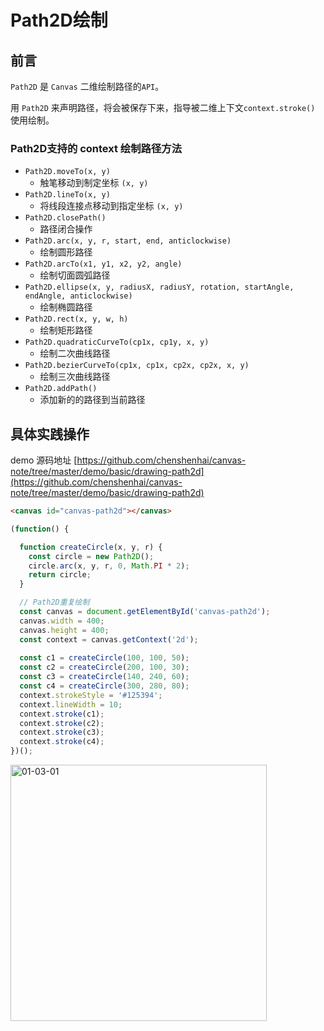 # Path2D绘制

## 前言

`Path2D` 是 `Canvas` 二维绘制路径的`API`。

用 `Path2D` 来声明路径，将会被保存下来，指导被二维上下文`context.stroke()` 使用绘制。

### Path2D支持的 context 绘制路径方法

- `Path2D.moveTo(x, y)`
  - 触笔移动到制定坐标 `(x, y)`
- `Path2D.lineTo(x, y)`
  - 将线段连接点移动到指定坐标 `(x, y)`
- `Path2D.closePath()`
  - 路径闭合操作
- `Path2D.arc(x, y, r, start, end, anticlockwise)`
  - 绘制圆形路径
- `Path2D.arcTo(x1, y1, x2, y2, angle)`
  - 绘制切面圆弧路径
- `Path2D.ellipse(x, y, radiusX, radiusY, rotation, startAngle, endAngle, anticlockwise)`
  - 绘制椭圆路径
- `Path2D.rect(x, y, w, h)`
  - 绘制矩形路径
- `Path2D.quadraticCurveTo(cp1x, cp1y, x, y)`
  - 绘制二次曲线路径
- `Path2D.bezierCurveTo(cp1x, cp1x, cp2x, cp2x, x, y)`
  - 绘制三次曲线路径
- `Path2D.addPath()`
  - 添加新的的路径到当前路径

## 具体实践操作

demo 源码地址 [https://github.com/chenshenhai/canvas-note/tree/master/demo/basic/drawing-path2d](https://github.com/chenshenhai/canvas-note/tree/master/demo/basic/drawing-path2d)


```html
<canvas id="canvas-path2d"></canvas>
```


```js
(function() {

  function createCircle(x, y, r) {
    const circle = new Path2D();
    circle.arc(x, y, r, 0, Math.PI * 2);
    return circle;
  }

  // Path2D重复绘制 
  const canvas = document.getElementById('canvas-path2d');
  canvas.width = 400;
  canvas.height = 400;
  const context = canvas.getContext('2d');
  
  const c1 = createCircle(100, 100, 50);
  const c2 = createCircle(200, 100, 30);
  const c3 = createCircle(140, 240, 60);
  const c4 = createCircle(300, 280, 80);
  context.strokeStyle = '#125394';
  context.lineWidth = 10;
  context.stroke(c1);
  context.stroke(c2);
  context.stroke(c3);
  context.stroke(c4);
})();
```

<img width="410" alt="01-03-01" src="https://user-images.githubusercontent.com/8216630/57175888-cd8f4300-6e83-11e9-83f2-9c6fcf654d31.png">
